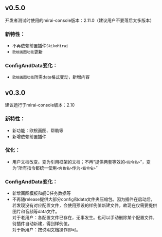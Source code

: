 ## v0.5.0

开发者测试时使用的mirai-console版本：2.11.0（建议用户不要落后太多版本）

### 新特性：

- 不再依赖前置插件`SkikoMirai`
- `欧根画图功能`更新

### ConfigAndData变化：  

- `欧根画图功能`所需data格式变动，新增内容

## v0.3.0

建议运行于mirai-console版本：2.10

### 新特性：
- 新功能：欧根画图、帮助等
- 新增依赖前置插件

### 优化：
- 用户文档改变。变为引用框架的文档；不再“提供两套等效的`<指令名>`”，变为“所有指令都统一使用`<角色名>`作为`<指令名>`”

### ConfigAndData变化：  
- 新增画图模板和舰C任务数据等
- 不再随release提供大部分config和data文件夹压缩包。因为插件在启动后，若发现没有对应配置文件，会使用预设的样例值新建文件。故现在仅需要提供图片和音频等data文件。
   <br>对于老用户：各配置文件已存在，无事发生。也可以手动删除某个配置文件，待插件自动新建，得到样例值。
   <br>对于新用户：按说明文档操作即可。

